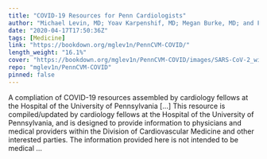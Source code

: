 ```yaml
---
title: "COVID-19 Resources for Penn Cardiologists"
author: "Michael Levin, MD; Yoav Karpenshif, MD; Megan Burke, MD; and Frank E. Silvestry MD on behalf of the Penn Cardiology Fellowship program"
date: "2020-04-17T17:50:36Z"
tags: [Medicine]
link: "https://bookdown.org/mglev1n/PennCVM-COVID/"
length_weight: "16.1%"
cover: "https://bookdown.org/mglev1n/PennCVM-COVID/images/SARS-CoV-2_without_background.png"
repo: "mglev1n/PennCVM-COVID"
pinned: false
---
```


A compliation of COVID-19 resources assembled by cardiology fellows at the Hospital of the University of Pennsylvania [...] This resource is compiled/updated by cardiology fellows at the Hospital of the University of Pennsylvania, and is designed to provide information to physicians and medical providers within the Division of Cardiovascular Medicine and other interested parties. The information provided here is not intended to be medical ...
